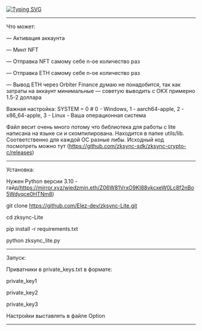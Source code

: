 [![Typing SVG](https://readme-typing-svg.demolab.com?font=Fira+Code&pause=1000&color=A42EF7&width=435&lines=Soft+zksync+Lite)](https://git.io/typing-svg)

-----------------------------------------------------------------------------------------------------------------------------------------------------------

Что может:

— Активация аккаунта

— Минт NFT

— Отправка NFT самому себе n-ое количество раз

— Отправка ETH самому себе n-ое количество раз

— Вывод ETH через Orbiter Finance думаю не понадобится, так как затраты на аккаунт минимальные — советую выводить с OKX примерно 1.5-2 доллара

Важная настройка: SYSTEM = 0   # 0 - Windows, 1 - aarch64-apple, 2 - x86_64-apple, 3 - Linux - Ваша операционная система

Файл весит очень много потому что библиотека для работы с lite написана на языке си и скомпилирована. Находится в папке utils/lib. Соответственно для каждой OC разные либы.  Исходный код посмотреть можно тут (https://github.com/zksync-sdk/zksync-crypto-c/releases)

--------------------------------------------------------------------------------------------------------------------------------------------------------------------

Установка:

Нужен Python версии 3.10 - гайд(https://mirror.xyz/wiedzmin.eth/Z06W81VrxO9KI88vkcxeW0Lc8f2nBo5Wdyqce0HTNm8)

git clone https://github.com/Elez-dev/zksync-Lite.git

cd zksync-Lite

pip install -r requirements.txt

python zksync_lite.py

--------------------------------------------------------------------------------------------------------------------------------------------------------------------

Запуск:

Приватники в private_keys.txt в формате:

private_key1

private_key2

private_key3

Настройки выставлять в файле Option

------------------------------------------------------------------------------------------------------------------------------------------------------------------------
